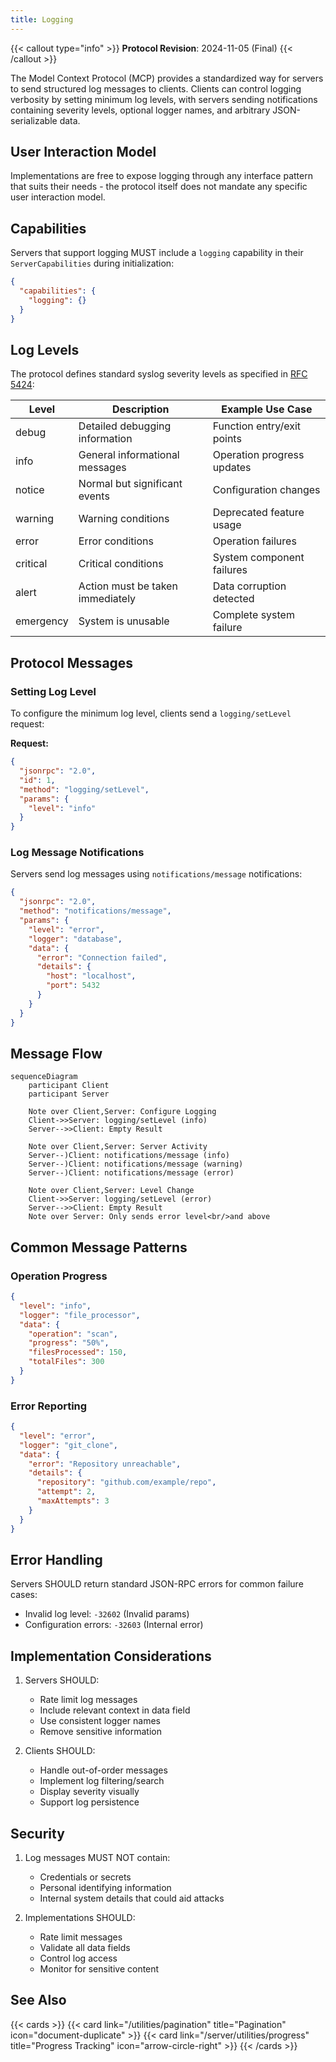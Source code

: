 ```yaml
---
title: Logging
---
```


{{< callout type="info" >}}
**Protocol Revision**: 2024-11-05 (Final)
{{< /callout >}}

The Model Context Protocol (MCP) provides a standardized way for servers to send structured log messages to clients. Clients can control logging verbosity by setting minimum log levels, with servers sending notifications containing severity levels, optional logger names, and arbitrary JSON-serializable data.

## User Interaction Model

Implementations are free to expose logging through any interface pattern that suits their needs - the protocol itself does not mandate any specific user interaction model.

## Capabilities

Servers that support logging MUST include a `logging` capability in their `ServerCapabilities` during initialization:

```json
{
  "capabilities": {
    "logging": {}
  }
}
```

## Log Levels

The protocol defines standard syslog severity levels as specified in [RFC 5424](https://datatracker.ietf.org/doc/html/rfc5424#section-6.2.1):

| Level      | Description                          | Example Use Case                        |
|------------|--------------------------------------|----------------------------------------|
| debug      | Detailed debugging information       | Function entry/exit points              |
| info       | General informational messages       | Operation progress updates              |
| notice     | Normal but significant events        | Configuration changes                   |
| warning    | Warning conditions                   | Deprecated feature usage                |
| error      | Error conditions                     | Operation failures                      |
| critical   | Critical conditions                  | System component failures               |
| alert      | Action must be taken immediately     | Data corruption detected                |
| emergency  | System is unusable                   | Complete system failure                 |

## Protocol Messages

### Setting Log Level

To configure the minimum log level, clients send a `logging/setLevel` request:

**Request:**
```json
{
  "jsonrpc": "2.0",
  "id": 1,
  "method": "logging/setLevel",
  "params": {
    "level": "info"
  }
}
```

### Log Message Notifications

Servers send log messages using `notifications/message` notifications:

```json
{
  "jsonrpc": "2.0",
  "method": "notifications/message",
  "params": {
    "level": "error",
    "logger": "database",
    "data": {
      "error": "Connection failed",
      "details": {
        "host": "localhost",
        "port": 5432
      }
    }
  }
}
```

## Message Flow

```mermaid
sequenceDiagram
    participant Client
    participant Server

    Note over Client,Server: Configure Logging
    Client->>Server: logging/setLevel (info)
    Server-->>Client: Empty Result

    Note over Client,Server: Server Activity
    Server--)Client: notifications/message (info)
    Server--)Client: notifications/message (warning)
    Server--)Client: notifications/message (error)

    Note over Client,Server: Level Change
    Client->>Server: logging/setLevel (error)
    Server-->>Client: Empty Result
    Note over Server: Only sends error level<br/>and above
```

## Common Message Patterns

### Operation Progress
```json
{
  "level": "info",
  "logger": "file_processor",
  "data": {
    "operation": "scan",
    "progress": "50%",
    "filesProcessed": 150,
    "totalFiles": 300
  }
}
```

### Error Reporting
```json
{
  "level": "error",
  "logger": "git_clone",
  "data": {
    "error": "Repository unreachable",
    "details": {
      "repository": "github.com/example/repo",
      "attempt": 2,
      "maxAttempts": 3
    }
  }
}
```

## Error Handling

Servers SHOULD return standard JSON-RPC errors for common failure cases:

- Invalid log level: `-32602` (Invalid params)
- Configuration errors: `-32603` (Internal error)

## Implementation Considerations

1. Servers SHOULD:
   - Rate limit log messages
   - Include relevant context in data field
   - Use consistent logger names
   - Remove sensitive information

2. Clients SHOULD:
   - Handle out-of-order messages
   - Implement log filtering/search
   - Display severity visually
   - Support log persistence

## Security

1. Log messages MUST NOT contain:
   - Credentials or secrets
   - Personal identifying information
   - Internal system details that could aid attacks

2. Implementations SHOULD:
   - Rate limit messages
   - Validate all data fields
   - Control log access
   - Monitor for sensitive content

## See Also

{{< cards >}}
{{< card link="/utilities/pagination" title="Pagination" icon="document-duplicate" >}}
{{< card link="/server/utilities/progress" title="Progress Tracking" icon="arrow-circle-right" >}}
{{< /cards >}}
